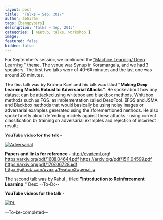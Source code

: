 ```yaml
---
layout: post
title:  "Talks – Sep, 2017"
author: abhiram
tags: [bangpypers]
description: "Talks – Sep, 2017"
categories: [ meetup, talks, workshop ]
image:
featured: false
hidden: false
---
```


For September's session, we continued the ["Machine Learning/ Deep Learning "](https://www.meetup.com/BangPypers/events/242065713/) theme. The venue was Synup in Koramangala, and we had 3 speakers. The first two talks were of 40-60 minutes and the last one was around 20 minutes. 

The first talk was by Krishna Kant and his talk was titled **"Making Deep Learning Models Robust to Adversarial Attacks"**. He spoke about how any dataset can be attacked using whitebox and blackbox methods. Whitebox methods such as FGS, an implementation called DeepFool, BFGS and JSMA and Blackbox methods that would basically be using noisy images or adversarial examples generated using the aforementioned methods. He also spoke briefly about defending models against these attacks - using correct classification by training on adversarial examples and rejection of incorrect results.

**YouTube video for the talk -** 

[![Adversarial](http://img.youtube.com/vi/XFEN2zzUSvY/3.jpg)](https://goo.gl/o5oogx)

**Papers and links for reference -**
http://evademl.org/
https://arxiv.org/pdf/1608.04644.pdf
https://arxiv.org/pdf/1511.04599.pdf
https://arxiv.org/pdf/1707.06728.pdf
https://github.com/uvasrg/FeatureSqueezing

The second talk was by Rahul , titled **"Introduction to Reinforcement Learning "**
Desc --To-Do--

**YouTube videos for the talk -** 

[![RL](http://img.youtube.com/vi/BcrRethwPjA/1.jpg)](https://www.youtube.com/watch?v=BcrRethwPjA)

--To-be-completed--
